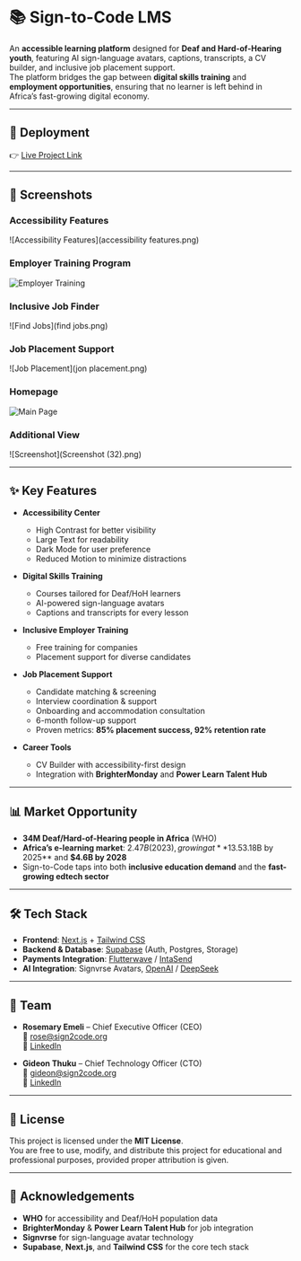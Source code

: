 # 📚 Sign-to-Code LMS

An **accessible learning platform** designed for **Deaf and Hard-of-Hearing youth**, featuring AI sign-language avatars, captions, transcripts, a CV builder, and inclusive job placement support.  
The platform bridges the gap between **digital skills training** and **employment opportunities**, ensuring that no learner is left behind in Africa’s fast-growing digital economy.

---

## 🚀 Deployment  
👉 [Live Project Link](https://398999-0bfd722b94354f74b39f30fc74496e87-6-latest.app.mgx.dev/about)

---

## 📸 Screenshots  

### Accessibility Features
![Accessibility Features](accessibility features.png)

### Employer Training Program
![Employer Training](employer.png)

### Inclusive Job Finder
![Find Jobs](find jobs.png)

### Job Placement Support
![Job Placement](jon placement.png)

### Homepage
![Main Page](main.png)

### Additional View
![Screenshot](Screenshot (32).png)

---

## ✨ Key Features

- **Accessibility Center**  
  - High Contrast for better visibility  
  - Large Text for readability  
  - Dark Mode for user preference  
  - Reduced Motion to minimize distractions  

- **Digital Skills Training**  
  - Courses tailored for Deaf/HoH learners  
  - AI-powered sign-language avatars  
  - Captions and transcripts for every lesson  

- **Inclusive Employer Training**  
  - Free training for companies  
  - Placement support for diverse candidates  

- **Job Placement Support**  
  - Candidate matching & screening  
  - Interview coordination & support  
  - Onboarding and accommodation consultation  
  - 6-month follow-up support  
  - Proven metrics: **85% placement success, 92% retention rate**  

- **Career Tools**  
  - CV Builder with accessibility-first design  
  - Integration with **BrighterMonday** and **Power Learn Talent Hub**  

---

## 📊 Market Opportunity

- **34M Deaf/Hard-of-Hearing people in Africa** (WHO)  
- **Africa’s e-learning market**: $2.47B (2023), growing at **13.5% CAGR**, projected to reach **$3.18B by 2025** and **$4.6B by 2028**  
- Sign-to-Code taps into both **inclusive education demand** and the **fast-growing edtech sector**  

---

## 🛠️ Tech Stack

- **Frontend**: [Next.js](https://nextjs.org/) + [Tailwind CSS](https://tailwindcss.com/)  
- **Backend & Database**: [Supabase](https://supabase.com/) (Auth, Postgres, Storage)  
- **Payments Integration**: [Flutterwave](https://flutterwave.com/) / [IntaSend](https://intasend.com/)  
- **AI Integration**: Signvrse Avatars, [OpenAI](https://platform.openai.com/) / [DeepSeek](https://www.deepseek.com/)  

---

## 👥 Team

- **Rosemary Emeli** – Chief Executive Officer (CEO)  
  📧 [rose@sign2code.org](mailto:rose@sign2code.org)  
  🔗 [LinkedIn](https://www.linkedin.com/in/rosemary-emeli-b77bb9364/)  

- **Gideon Thuku** – Chief Technology Officer (CTO)  
  📧 [gideon@sign2code.org](mailto:gideon@sign2code.org)  
  🔗 [LinkedIn](https://www.linkedin.com/in/gideon-thuku-51096580/)  

---

## 📄 License

This project is licensed under the **MIT License**.  
You are free to use, modify, and distribute this project for educational and professional purposes, provided proper attribution is given.

---

## 🙌 Acknowledgements

- **WHO** for accessibility and Deaf/HoH population data  
- **BrighterMonday** & **Power Learn Talent Hub** for job integration  
- **Signvrse** for sign-language avatar technology  
- **Supabase**, **Next.js**, and **Tailwind CSS** for the core tech stack  

